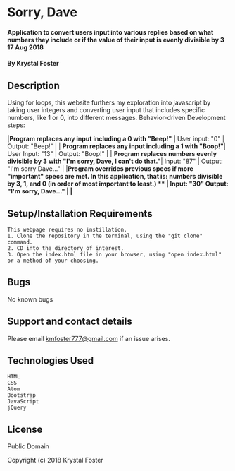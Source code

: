 # Sorry, Dave

#### Application to convert users input into various replies based on what numbers they include or if the value of their input is evenly divisible by 3  17 Aug 2018

#### By Krystal Foster

## Description

Using for loops, this website furthers my exploration into javascript by taking user integers and converting user input that includes specific numbers, like 1 or 0, into different messages. Behavior-driven Development steps:

|**Program replaces any input including a 0 with "Beep!"** | User input: "0" | Output: "Beep!" |
| **Program replaces any input including a 1 with "Boop!"**| User Input: "13" | Output: "Boop!" |
| **Program replaces numbers evenly divisible by 3 with "I'm sorry, Dave, I can't do that."**| Input: "87" | Output: "I'm sorry Dave..." |
|**Program overrides previous specs if more "important" specs are met. In this application, that is: numbers divisible by 3, 1, and 0 (in order of most important to least.) ** | Input: "30" Output: "I'm sorry, Dave..." |
|**


## Setup/Installation Requirements

    This webpage requires no instillation.
    1. Clone the repository in the terminal, using the "git clone" command.
    2. CD into the directory of interest.
    3. Open the index.html file in your browser, using "open index.html" or a method of your choosing.

## Bugs

No known bugs

## Support and contact details

Please email kmfoster777@gmail.com if an issue arises.

## Technologies Used

    HTML
    CSS
    Atom
    Bootstrap
    JavaScript
    jQuery

## License

Public Domain

Copyright (c) 2018 Krystal Foster
